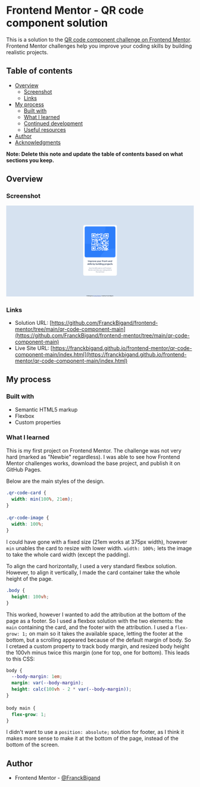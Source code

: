 # Frontend Mentor - QR code component solution

This is a solution to the [QR code component challenge on Frontend Mentor](https://www.frontendmentor.io/challenges/qr-code-component-iux_sIO_H). Frontend Mentor challenges help you improve your coding skills by building realistic projects.

## Table of contents

- [Overview](#overview)
  - [Screenshot](#screenshot)
  - [Links](#links)
- [My process](#my-process)
  - [Built with](#built-with)
  - [What I learned](#what-i-learned)
  - [Continued development](#continued-development)
  - [Useful resources](#useful-resources)
- [Author](#author)
- [Acknowledgments](#acknowledgments)

**Note: Delete this note and update the table of contents based on what sections you keep.**

## Overview

### Screenshot

![](./screenshot.png)

### Links

- Solution URL: [https://github.com/FranckBigand/frontend-mentor/tree/main/qr-code-component-main](https://github.com/FranckBigand/frontend-mentor/tree/main/qr-code-component-main)
- Live Site URL: [https://franckbigand.github.io/frontend-mentor/qr-code-component-main/index.html](https://franckbigand.github.io/frontend-mentor/qr-code-component-main/index.html)

## My process

### Built with

- Semantic HTML5 markup
- Flexbox
- Custom properties

### What I learned

This is my first project on Frontend Mentor. The challenge was not very hard (marked as "Newbie" regardless). I was able to see how Frontend Mentor challenges works, download the base project, and publish it on GitHub Pages.

Below are the main styles of the design.

```css
.qr-code-card {
  width: min(100%, 21em);
}

.qr-code-image {
  width: 100%;
}
```

I could have gone with a fixed size (21em works at 375px width), however `min` unables the card to resize with lower width. `width: 100%;` lets the image to take the whole card width (except the padding).

To align the card horizontally, I used a very standard flexbox solution. However, to align it vertically, I made the card container take the whole height of the page.

```css
.body {
  height: 100vh;
}
```

This worked, however I wanted to add the attribution at the bottom of the page as a footer. So I used a flexbox solution with the two elements: the `main` containing the card, and the footer with the attribution. I used a `flex-grow: 1;` on main so it takes the available space, letting the footer at the bottom, but a scrolling appeared because of the default margin of body. So I cretaed a custom property to track body margin, and resized body height the 100vh minus twice this margin (one for top, one for bottom). This leads to this CSS:

```css
body {
  --body-margin: 1em;
  margin: var(--body-margin);
  height: calc(100vh - 2 * var(--body-margin));
}

body main {
  flex-grow: 1;
}
```

I didn't want to use a `position: absolute;` solution for footer, as I think it makes more sense to make it at the bottom of the page, instead of the bottom of the screen.

## Author

- Frontend Mentor - [@FranckBigand](https://www.frontendmentor.io/profile/FranckBigand)
